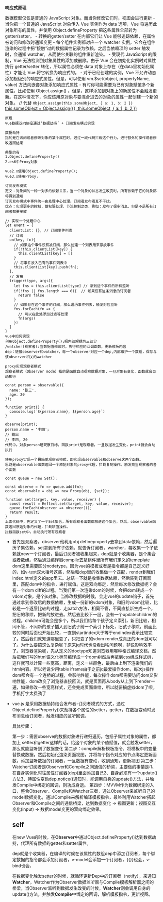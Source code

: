 **响应式原理**

数据模型仅仅是普通的 JavaScript 对象。而当你修改它们时，视图会进行更新
    - 当你把一个普通的 JavaScript 对象传入 Vue 实例作为 data 选项，Vue 将遍历此对象所有的属性，并使用 Object.defineProperty 把这些属性全部转为 getter/setter。
    - 转换的getter/setter 在内部它们让 Vue 能够追踪依赖，在属性被访问和修改时通知变更
    - 每个组件实例都对应一个 watcher 实例，它会在组件渲染的过程中把“接触”过的数据属性记录为依赖。之后当依赖项的 setter 触发时，会通知 watcher，从而使它关联的组件重新渲染。
    - 受现代 JavaScript 的限制，Vue 无法检测到对象属性的添加或删除。由于 Vue 会在初始化实例时对属性执行 getter/setter 转化，所以属性必须在 data 对象上存在（在data里初始化属性）才能让 Vue 将它转换为响应式的。
    - 对于已经创建的实例，Vue 不允许动态添加根级别的响应式属性。但是，可以使用 vm.$set(object, propertyName, value) 方法向嵌套对象添加响应式属性
    - 有时你可能需要为已有对象赋值多个新属性，比如使用 Object.assign() ，但是，这样添加到对象上的新属性不会触发更新。在这种情况下，你应该用原对象与要混合进去的对象的属性一起创建一个新的对象。
    // 代替 `Object.assign(this.someObject, { a: 1, b: 2 })`
    <u>this.someObject = Object.assign({}, this.someObject, { a: 1, b: 2 })</u>

    原理
    vue数据双向绑定通过‘数据劫持’ + 订阅发布模式实现
    
    数据劫持
    指的是在访问或者修改对象的某个属性时，通过一段代码拦截这个行为，进行额外的操作或者修改返回结果
    
    典型的有
    1.Object.defineProperty()
    2.es6中Proxy对象
    
    vue2.x使用Object.defineProperty();
    vue3.x使用Proxy;
    
    订阅发布模式
    定义：对象间的一种一对多的依赖关系，当一个对象的状态发生改变时，所有依赖于它的对象都将得到通知
    订阅发布模式中事件统一由处理中心处理，订阅者发布者互不干扰。
    优点：实现更多的控制，做权限处理，节流控制之类，例如：发布了很多消息，但是不是所有订阅者都要接收
    
    // 实现一个处理中心
    let event = {
      clientList: {}, // 订阅事件列表
      // 订阅
      on(key, fn){
        // 如果这个事件没有被订阅，那么创建一个列表用来存放事件
        if(!this.clientList[key]) {
          this.clientList[key] = []
        }
        // 将事件放入已有的事件列表中
        this.clientList[key].push(fn);
      },
      // 发布
      trigger(type, args){
        let fns = this.clientList[type] // 拿到这个事件的所有监听
        if(!fns || fns.length === 0){  // 如果没有这条消息的订阅者
          return false
        }
        // 如果存在这个事件的订阅，那么遍历事件列表，触发对应监听
        fns.forEach(fn => {
          // 可以在此处添加过滤等处理
          fn(args)
        })
      }
    }
    vue中如何实现
    利用Object.defineProperty();把内部解耦为三部分
    /watcher(观察者):当数据值修改时，执行相应的回调函数，更新模板内容
    dep：链接observer和watcher，每一个observer对应一个dep,内部维护一个数组，保存与该observer相关的watcher
    
    proxy实现观察者模式
    观察者模式（Observer mode）指的是函数自动观察数据对象，一旦对象有变化，函数就会自动执行
    
    const person = observable({
      name: '张三',
      age: 20
    });
    
    function print() {
      console.log(`${person.name}, ${person.age}`)
    }
    
    observe(print);
    person.name = '李四';
    // 输出
    // 李四, 20
    代码中。对象person是观察目标，函数print是观察者。一旦数据发生变化，print就会自动执行
    
    使用proxy实现一个最简单观察者模式，即实现observable和observe这两个函数。
    思路是observable函数返回一个原始对象的proxy代理，拦截复制操作。触发充当观察者的各个函数
    
    const queue = new Set();
    
    const observe = fn => queue.add(fn);
    const observable = obj => new Proxy(obj, {set});
    
    function set(target, key, value, receiver) {
      const result = Reflect.set(target, key, value, receiver);
      queue.forEach(observer => observer());
      return result;
    } 
    上面代码中，先定义了一个Set集合，所有观察者函数都放进这个集合，然后，observable函数返回原始对象的代理，拦截赋值操作。
    拦截函数set中，自动执行所有观察者


+ 首先是观察者，observer他利用obj defineproperty去拿到data依赖，然后遍历子集依赖，set拿到所有子依赖，就告诉订阅者，warcher，每收集一个子依赖就new一个订阅者，最后订阅者被收集起来，dep就是个收集器，是个集合或者数组。然后通过编译器compile去拿组件里所有我们定义的temeplate dom这里需要区分nodetype，因为vue的模板或者是指令都是自己定义好的，如v-text双大括号这些，然后和dep里的收集做一个匹配，render到我们indec.html定义的app里去。总结一下就是收集数据依赖，然后装到订阅器里，匹配dom中的指令，进行赋值。这是双向绑定，然后每次修改数据呢？会有一个dom diff的过程。当我们第一次渲染dom的时候，会把dom转成一个vdom对象，是个js对象。当修改数据的时候，会走vue的update钩子，首先通过拿到修改后的数据依赖，生成一份新的vdom对象，和旧的vdom比较，比较是一个逐层比较的过程，走patch方法，相同不管，不同直接新生成一个，把旧的移除，把新的放进去。然后去比较下一层，会有一个updatechildren的过程。children可能会是多个，所以我们给每个孩子定义索引，新旧比较，相同不管，不同新的孩子插入到旧孩子前一个索引下标处，旧孩子移除。前面比较的同时后面也开始比较，一直到startindex大于等于endindex表示比较完了。然后我们就知道哪里变了，只把变了的vdom render成真正的dom就可以了。为什么要搞这么复杂呢？原来jq时代也没看出啥问题啊，非说影响效率了。浏览器渲染呢，先从定义的doctype知道浏览器用哪种格式编译文档，然后把我们写的html语义化标签编译成一个dom树然后再拿到css组成样式树，这样就可以计算一些宽高，距离，定义一些颜色，最后由上到下渲染我们的html内容。所以老说少用table iframe由于之前jq最爱操作dom，每次js操作dom都会有一个连桥的过程，会影响性能，每次操作dom都需要访问dom又影响性能，dom改变了浏览器直接回流，就是页面再从body从上到下render一遍，如果修改一些宽高样式，还会完成页面重绘，所以就要搞虚拟dom了呗。手机打字太费劲了


+ vue.js 是采用数据劫持结合发布者-订阅者模式的方式，通过Object.defineProperty()来劫持各个属性的setter，getter，在数据变动时发布消息给订阅者，触发相应的监听回调。

    具体步骤：

    第一步：需要observe的数据对象进行递归遍历，包括子属性对象的属性，都加上 setter和getter这样的话，给这个对象的某个值赋值，就会触发setter，那么就能监听到了数据变化
    第二步：compile解析模板指令，将模板中的变量替换成数据，然后初始化渲染页面视图，并将每个指令对应的节点绑定更新函数，添加监听数据的订阅者，一旦数据有变动，收到通知，更新视图
    第三步：Watcher订阅者是Observer和Compile之间通信的桥梁，主要做的事情是:1、在自身实例化时往属性订阅器(dep)里面添加自己2、自身必须有一个update()方法3、待属性变动dep.notice()通知时，能调用自身的update()方法，并触发Compile中绑定的回调，则功成身退。
    第四步：MVVM作为数据绑定的入口，整合Observer、Compile和Watcher三者，通过Observer来监听自己的model数据变化，通过Compile来解析编译模板指令，最终利用Watcher搭起Observer和Compile之间的通信桥梁，达到数据变化 -> 视图更新；视图交互变化(input) -> 数据model变更的双向绑定效果。


    ## self
    
    在new Vue的时候，在**Observer**中通过Object.defineProperty()达到数据劫持，代理所有数据的getter和setter属性。
    
    dep就是个收集器，在编译的时候在该属性的数组dep中添加订阅者，每个绑定数据的指令都会添加订阅者，v-model会添加一个订阅者，{{}}也会，v-bind也会。
    
    在数据变化触发setter的时候，就循环更新Dep中的订阅者（notify），来通知**Watcher**，Watcher作为Observer数据监听器与Compile模板解析器之间的桥梁，当Observer监听到数据发生改变的时候，**Watcher**则会调用自身的update()方法，并触发**Compile**中绑定的回调，解析模板指令，更新视图。